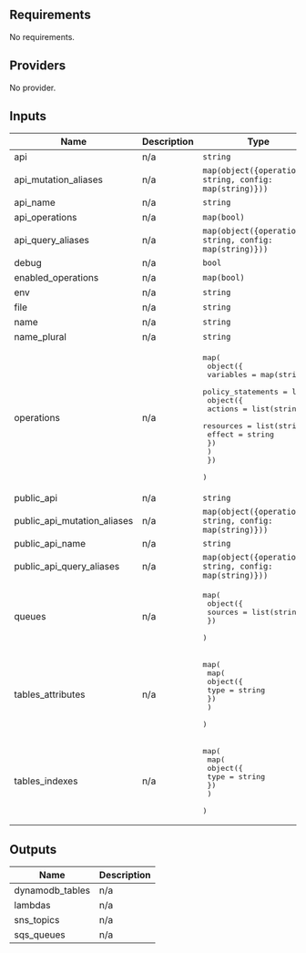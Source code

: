 ## Requirements

No requirements.

## Providers

No provider.

## Inputs

| Name | Description | Type | Default | Required |
|------|-------------|------|---------|:--------:|
| api | n/a | `string` | `""` | no |
| api\_mutation\_aliases | n/a | `map(object({operation: string, config: map(string)}))` | `{}` | no |
| api\_name | n/a | `string` | `""` | no |
| api\_operations | n/a | `map(bool)` | `{}` | no |
| api\_query\_aliases | n/a | `map(object({operation: string, config: map(string)}))` | `{}` | no |
| debug | n/a | `bool` | `false` | no |
| enabled\_operations | n/a | `map(bool)` | `{}` | no |
| env | n/a | `string` | n/a | yes |
| file | n/a | `string` | n/a | yes |
| name | n/a | `string` | n/a | yes |
| name\_plural | n/a | `string` | `""` | no |
| operations | n/a | <pre>map(<br>    object({<br>      variables = map(string),<br>      policy_statements = list(<br>        object({<br>          actions = list(string),<br>          resources = list(string),<br>          effect = string<br>        })<br>      )<br>    })<br>  )</pre> | `{}` | no |
| public\_api | n/a | `string` | `""` | no |
| public\_api\_mutation\_aliases | n/a | `map(object({operation: string, config: map(string)}))` | `{}` | no |
| public\_api\_name | n/a | `string` | `""` | no |
| public\_api\_query\_aliases | n/a | `map(object({operation: string, config: map(string)}))` | `{}` | no |
| queues | n/a | <pre>map(<br>    object({<br>      sources = list(string)<br>    })<br>  )</pre> | `{}` | no |
| tables\_attributes | n/a | <pre>map(<br>    map(<br>      object({<br>        type = string<br>      })<br>    )<br>  )</pre> | `{}` | no |
| tables\_indexes | n/a | <pre>map(<br>    map(<br>      object({<br>        type = string<br>      })<br>    )<br>  )</pre> | `{}` | no |

## Outputs

| Name | Description |
|------|-------------|
| dynamodb\_tables | n/a |
| lambdas | n/a |
| sns\_topics | n/a |
| sqs\_queues | n/a |


